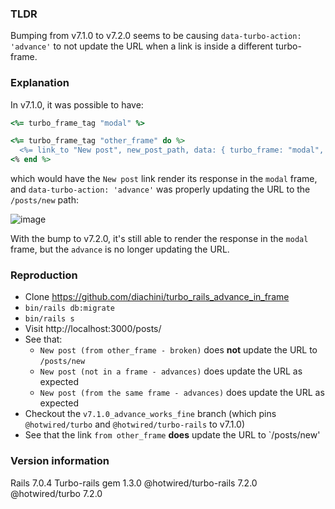 ### TLDR
Bumping from v7.1.0 to v7.2.0 seems to be causing `data-turbo-action: 'advance'` to not update the URL when a link is inside a different turbo-frame.

### Explanation

In v7.1.0, it was possible to have:

```ruby
<%= turbo_frame_tag "modal" %>

<%= turbo_frame_tag "other_frame" do %>
  <%= link_to "New post", new_post_path, data: { turbo_frame: "modal", turbo_action: 'advance' } %>
<% end %>
```

which would have the `New post` link render its response in the `modal` frame, and `data-turbo-action: 'advance'` was properly updating the URL to the `/posts/new` path:

![image](https://user-images.githubusercontent.com/2895888/193297711-8525e20b-976a-4324-bcfa-de286cd8e1a7.png)

With the bump to v7.2.0, it's still able to render the response in the `modal` frame, but the `advance` is no longer updating the URL.

### Reproduction
- Clone https://github.com/diachini/turbo_rails_advance_in_frame
- `bin/rails db:migrate`
- `bin/rails s`
- Visit http://localhost:3000/posts/
- See that:
  - `New post (from other_frame - broken)` does **not** update the URL to `/posts/new`
  - `New post (not in a frame - advances)` does update the URL as expected
  - `New post (from the same frame - advances)` does update the URL as expected
- Checkout the `v7.1.0_advance_works_fine` branch (which pins `@hotwired/turbo` and `@hotwired/turbo-rails` to v7.1.0)
- See that the link `from other_frame` **does** update the URL to `/posts/new'

### Version information
Rails 7.0.4
Turbo-rails gem 1.3.0
@hotwired/turbo-rails 7.2.0
@hotwired/turbo 7.2.0
